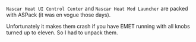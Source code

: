 `Nascar Heat UI Control Center` and `Nascar Heat Mod Launcher` are packed with ASPack (it was en vogue those days).

Unfortunately it makes them crash if you have EMET running with all knobs turned up to eleven. So I had to unpack them.
